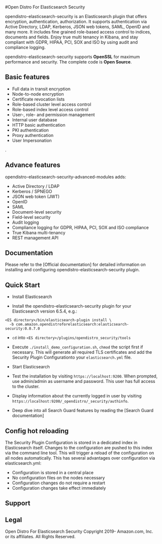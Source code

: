 #Open Distro For Elasticsearch Security

opendistro-elasticsearch-security is an Elasticsearch plugin that offers encryption, authentication, authorization. It supports authentication via Active Directory, LDAP, Kerberos, JSON web tokens, SAML, OpenID and many more. It includes fine grained role-based access control to indices, documents and fields. Enjoy true multi tenancy in Kibana, and stay compliant with GDPR, HIPAA, PCI, SOX and ISO by using audit and compliance logging.

opendistro-elasticsearch-security supports **OpenSSL** for maximum performance and security. The complete code is **Open Source**.

## Basic features

* Full data in transit encryption
* Node-to-node encryption
* Certificate revocation lists
* Role-based cluster level access control
* Role-based index level access control
* User-, role- and permission management
* Internal user database
* HTTP basic authentication
* PKI authentication
* Proxy authentication
* User Impersonation

.

## Advance features

opendistro-elasticsearch-security-advanced-modules adds:

* Active Directory / LDAP
* Kerberos / SPNEGO
* JSON web token (JWT)
* OpenID
* SAML
* Document-level security
* Field-level security
* Audit logging 
* Compliance logging for GDPR, HIPAA, PCI, SOX and ISO compliance
* True Kibana multi-tenancy
* REST management API


## Documentation

Please refer to the [Official documentation] for detailed information on installing and configuring opendistro-elasticsearch-security plugin.

## Quick Start

* Install Elasticsearch

* Install the opendistro-elasticsearch-security plugin for your Elasticsearch version 6.5.4, e.g.:

```
<ES directory>/bin/elasticsearch-plugin install \
  -b com.amazon.opendistroforelasticsearch:elasticsearch-security:0.0.7.0
```

* ``cd`` into ``<ES directory>/plugins/opendistro_security/tools``

* Execute ``./install_demo_configuration.sh``, ``chmod`` the script first if necessary. This will generate all required TLS certificates and add the Security Plugin Configurationto your ``elasticsearch.yml`` file. 

* Start Elasticsearch

* Test the installation by visiting ``https://localhost:9200``. When prompted, use admin/admin as username and password. This user has full access to the cluster.

* Display information about the currently logged in user by visiting ``https://localhost:9200/_opendistro/_security/authinfo``.

* Deep dive into all Search Guard features by reading the [Search Guard documentation]

## Config hot reloading

The Security Plugin Configuration is stored in a dedicated index in Elasticsearch itself. Changes to the configuration are pushed to this index via the command line tool. This will trigger a reload of the configuration on all nodes automatically. This has several advantages over configuration via elasticsearch.yml:

* Configuration is stored in a central place
* No configuration files on the nodes necessary
* Configuration changes do not require a restart
* Configuration changes take effect immediately

## Support


## Legal 
Open Distro For Elasticsearch Security
Copyright 2019- Amazon.com, Inc. or its affiliates. All Rights Reserved.
